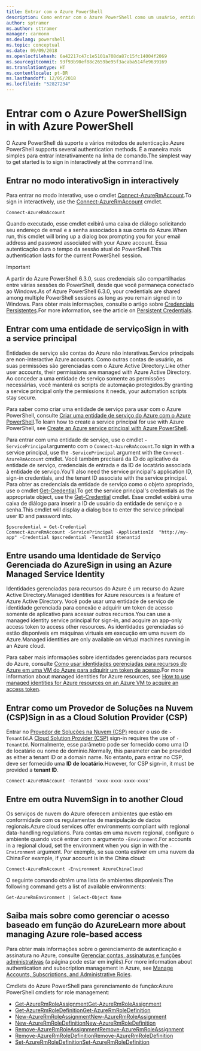 ```yaml
---
title: Entrar com o Azure PowerShell
description: Como entrar com o Azure PowerShell como um usuário, entidade de serviço, ou com identidades gerenciadas para recursos do Azure.
author: sptramer
ms.author: sttramer
manager: carmonm
ms.devlang: powershell
ms.topic: conceptual
ms.date: 09/09/2018
ms.openlocfilehash: 6a42217c47c1e5101a708da87c15fc14004f2069
ms.sourcegitcommit: 93f93b90ef88c2659be95f3acaba514fe9639169
ms.translationtype: HT
ms.contentlocale: pt-BR
ms.lasthandoff: 12/05/2018
ms.locfileid: "52827234"
---
```

# <a name="sign-in-with-azure-powershell"></a><span data-ttu-id="2ce03-103">Entrar com o Azure PowerShell</span><span class="sxs-lookup"><span data-stu-id="2ce03-103">Sign in with Azure PowerShell</span></span>

<span data-ttu-id="2ce03-104">O Azure PowerShell dá suporte a vários métodos de autenticação.</span><span class="sxs-lookup"><span data-stu-id="2ce03-104">Azure PowerShell supports several authentication methods.</span></span> <span data-ttu-id="2ce03-105">É a maneira mais simples para entrar interativamente na linha de comando.</span><span class="sxs-lookup"><span data-stu-id="2ce03-105">The simplest way to get started is to sign in interactively at the command line.</span></span>

## <a name="sign-in-interactively"></a><span data-ttu-id="2ce03-106">Entrar no modo interativo</span><span class="sxs-lookup"><span data-stu-id="2ce03-106">Sign in interactively</span></span>

<span data-ttu-id="2ce03-107">Para entrar no modo interativo, use o cmdlet [Connect-AzureRmAccount](/powershell/module/azurerm.profile/connect-azurermaccount).</span><span class="sxs-lookup"><span data-stu-id="2ce03-107">To sign in interactively, use the [Connect-AzureRmAccount](/powershell/module/azurerm.profile/connect-azurermaccount) cmdlet.</span></span>

```azurepowershell-interactive
Connect-AzureRmAccount
```

<span data-ttu-id="2ce03-108">Quando executado, esse cmdlet exibirá uma caixa de diálogo solicitando seu endereço de email e a senha associados à sua conta do Azure.</span><span class="sxs-lookup"><span data-stu-id="2ce03-108">When run, this cmdlet will bring up a dialog box prompting you for your email address and password associated with your Azure account.</span></span> <span data-ttu-id="2ce03-109">Essa autenticação dura o tempo da sessão atual do PowerShell.</span><span class="sxs-lookup"><span data-stu-id="2ce03-109">This authentication lasts for the current PowerShell session.</span></span>

> [!IMPORTANT]
> <span data-ttu-id="2ce03-110">A partir do Azure PowerShell 6.3.0, suas credenciais são compartilhadas entre várias sessões do PowerShell, desde que você permaneça conectado ao Windows.</span><span class="sxs-lookup"><span data-stu-id="2ce03-110">As of Azure PowerShell 6.3.0, your credentials are shared among multiple PowerShell sessions as long as you remain signed in to Windows.</span></span> <span data-ttu-id="2ce03-111">Para obter mais informações, consulte o artigo sobre [Credenciais Persistentes](context-persistence.md).</span><span class="sxs-lookup"><span data-stu-id="2ce03-111">For more information, see the article on [Persistent Credentials](context-persistence.md).</span></span>

## <a name="sign-in-with-a-service-principal"></a><span data-ttu-id="2ce03-112">Entrar com uma entidade de serviço</span><span class="sxs-lookup"><span data-stu-id="2ce03-112">Sign in with a service principal</span></span>

<span data-ttu-id="2ce03-113">Entidades de serviço são contas do Azure não interativas.</span><span class="sxs-lookup"><span data-stu-id="2ce03-113">Service principals are non-interactive Azure accounts.</span></span> <span data-ttu-id="2ce03-114">Como outras contas de usuário, as suas permissões são gerenciadas com o Azure Active Directory.</span><span class="sxs-lookup"><span data-stu-id="2ce03-114">Like other user accounts, their permissions are managed with Azure Active Directory.</span></span> <span data-ttu-id="2ce03-115">Ao conceder a uma entidade de serviço somente as permissões necessárias, você manterá os scripts de automação protegidos.</span><span class="sxs-lookup"><span data-stu-id="2ce03-115">By granting a service principal only the permissions it needs, your automation scripts stay secure.</span></span>

<span data-ttu-id="2ce03-116">Para saber como criar uma entidade de serviço para usar com o Azure PowerShell, consulte [Criar uma entidade de serviço do Azure com o Azure PowerShell](create-azure-service-principal-azureps.md).</span><span class="sxs-lookup"><span data-stu-id="2ce03-116">To learn how to create a service principal for use with Azure PowerShell, see [Create an Azure service principal with Azure PowerShell](create-azure-service-principal-azureps.md).</span></span>

<span data-ttu-id="2ce03-117">Para entrar com uma entidade de serviço, use o cmdlet `-ServicePrincipal`argumento com o `Connect-AzureRmAccount`.</span><span class="sxs-lookup"><span data-stu-id="2ce03-117">To sign in with a service principal, use the `-ServicePrincipal` argument with the `Connect-AzureRmAccount` cmdlet.</span></span> <span data-ttu-id="2ce03-118">Você também precisará da ID do aplicativo da entidade de serviço, credenciais de entrada e da ID de locatário associada à entidade de serviço.</span><span class="sxs-lookup"><span data-stu-id="2ce03-118">You'll also need the service principal's application ID, sign-in credentials, and the tenant ID associate with the service principal.</span></span> <span data-ttu-id="2ce03-119">Para obter as credenciais da entidade de serviço como o objeto apropriado, use o cmdlet [Get-Credential](/powershell/module/microsoft.powershell.security/get-credential).</span><span class="sxs-lookup"><span data-stu-id="2ce03-119">To get the service principal's credentials as the appropriate object, use the [Get-Credential](/powershell/module/microsoft.powershell.security/get-credential) cmdlet.</span></span> <span data-ttu-id="2ce03-120">Esse cmdlet exibirá uma caixa de diálogo para inserir a ID de usuário da entidade de serviço e a senha.</span><span class="sxs-lookup"><span data-stu-id="2ce03-120">This cmdlet will display a dialog box to enter the service principal user ID and password into.</span></span>

```azurepowershell-interactive
$pscredential = Get-Credential
Connect-AzureRmAccount -ServicePrincipal -ApplicationId  "http://my-app" -Credential $pscredential -TenantId $tenantid
```

## <a name="sign-in-using-an-azure-managed-service-identity"></a><span data-ttu-id="2ce03-121">Entre usando uma Identidade de Serviço Gerenciada do Azure</span><span class="sxs-lookup"><span data-stu-id="2ce03-121">Sign in using an Azure Managed Service Identity</span></span>

<span data-ttu-id="2ce03-122">Identidades gerenciadas para recursos do Azure é um recurso do Azure Active Directory.</span><span class="sxs-lookup"><span data-stu-id="2ce03-122">Managed identities for Azure resources is a feature of Azure Active Directory.</span></span> <span data-ttu-id="2ce03-123">Você pode usar uma entidade de serviço de identidade gerenciada para conexão e adquirir um token de acesso somente de aplicativo para acessar outros recursos.</span><span class="sxs-lookup"><span data-stu-id="2ce03-123">You can use a managed identity service principal for sign-in, and acquire an app-only access token to access other resources.</span></span> <span data-ttu-id="2ce03-124">As identidades gerenciadas só estão disponíveis em máquinas virtuais em execução em uma nuvem do Azure.</span><span class="sxs-lookup"><span data-stu-id="2ce03-124">Managed identities are only available on virtual machines running in an Azure cloud.</span></span>

<span data-ttu-id="2ce03-125">Para saber mais informações sobre identidades gerenciadas para recursos do Azure, consulte [Como usar identidades gerenciadas para recursos do Azure em uma VM do Azure para adquirir um token de acesso](/azure/active-directory/managed-identities-azure-resources/how-to-use-vm-token).</span><span class="sxs-lookup"><span data-stu-id="2ce03-125">For more information about managed identities for Azure resources, see [How to use managed identities for Azure resources on an Azure VM to acquire an access token](/azure/active-directory/managed-identities-azure-resources/how-to-use-vm-token).</span></span>

## <a name="sign-in-as-a-cloud-solution-provider-csp"></a><span data-ttu-id="2ce03-126">Entrar como um Provedor de Soluções na Nuvem (CSP)</span><span class="sxs-lookup"><span data-stu-id="2ce03-126">Sign in as a Cloud Solution Provider (CSP)</span></span>

<span data-ttu-id="2ce03-127">Entrar no [Provedor de Soluções na Nuvem (CSP)](https://azure.microsoft.com/en-us/offers/ms-azr-0145p/) requer o uso de `-TenantId`.</span><span class="sxs-lookup"><span data-stu-id="2ce03-127">A [Cloud Solution Provider (CSP)](https://azure.microsoft.com/en-us/offers/ms-azr-0145p/) sign-in requires the use of `-TenantId`.</span></span> <span data-ttu-id="2ce03-128">Normalmente, esse parâmetro pode ser fornecido como uma ID de locatário ou nome de domínio.</span><span class="sxs-lookup"><span data-stu-id="2ce03-128">Normally, this parameter can be provided as either a tenant ID or a domain name.</span></span> <span data-ttu-id="2ce03-129">No entanto, para entrar no CSP, deve ser fornecido uma **ID de locatário**.</span><span class="sxs-lookup"><span data-stu-id="2ce03-129">However, for CSP sign-in, it must be provided a **tenant ID**.</span></span>

```azurepowershell-interactive
Connect-AzureRmAccount -TenantId 'xxxx-xxxx-xxxx-xxxx'
```

## <a name="sign-in-to-another-cloud"></a><span data-ttu-id="2ce03-130">Entre em outra Nuvem</span><span class="sxs-lookup"><span data-stu-id="2ce03-130">Sign in to another Cloud</span></span>

<span data-ttu-id="2ce03-131">Os serviços de nuvem do Azure oferecem ambientes que estão em conformidade com os regulamentos de manipulação de dados regionais.</span><span class="sxs-lookup"><span data-stu-id="2ce03-131">Azure cloud services offer environments compliant with regional data-handling regulations.</span></span>
<span data-ttu-id="2ce03-132">Para contas em uma nuvem regional, configure o ambiente quando você entrar com o argumento `-Environment`.</span><span class="sxs-lookup"><span data-stu-id="2ce03-132">For accounts in a regional cloud, set the environment when you sign in with the `-Environment` argument.</span></span>
<span data-ttu-id="2ce03-133">Por exemplo, se sua conta estiver em uma nuvem da China:</span><span class="sxs-lookup"><span data-stu-id="2ce03-133">For example, if your account is in the China cloud:</span></span>

```azurepowershell-interactive
Connect-AzureRmAccount -Environment AzureChinaCloud
```

<span data-ttu-id="2ce03-134">O seguinte comando obtém uma lista de ambientes disponíveis:</span><span class="sxs-lookup"><span data-stu-id="2ce03-134">The following command gets a list of available environments:</span></span>

```azurepowershell-interactive
Get-AzureRmEnvironment | Select-Object Name
```

## <a name="learn-more-about-managing-azure-role-based-access"></a><span data-ttu-id="2ce03-135">Saiba mais sobre como gerenciar o acesso baseado em função do Azure</span><span class="sxs-lookup"><span data-stu-id="2ce03-135">Learn more about managing Azure role-based access</span></span>

<span data-ttu-id="2ce03-136">Para obter mais informações sobre o gerenciamento de autenticação e assinatura no Azure, consulte [Gerenciar contas, assinaturas e funções administrativas](/azure/active-directory/role-based-access-control-configure) (a página pode estar em inglês).</span><span class="sxs-lookup"><span data-stu-id="2ce03-136">For more information about authentication and subscription management in Azure, see [Manage Accounts, Subscriptions, and Administrative Roles](/azure/active-directory/role-based-access-control-configure).</span></span>

<span data-ttu-id="2ce03-137">Cmdlets do Azure PowerShell para gerenciamento de função:</span><span class="sxs-lookup"><span data-stu-id="2ce03-137">Azure PowerShell cmdlets for role management:</span></span>

* [<span data-ttu-id="2ce03-138">Get-AzureRmRoleAssignment</span><span class="sxs-lookup"><span data-stu-id="2ce03-138">Get-AzureRmRoleAssignment</span></span>](/powershell/module/AzureRM.Resources/Get-AzureRmRoleAssignment)
* [<span data-ttu-id="2ce03-139">Get-AzureRmRoleDefinition</span><span class="sxs-lookup"><span data-stu-id="2ce03-139">Get-AzureRmRoleDefinition</span></span>](/powershell/module/AzureRM.Resources/Get-AzureRmRoleDefinition)
* [<span data-ttu-id="2ce03-140">New-AzureRmRoleAssignment</span><span class="sxs-lookup"><span data-stu-id="2ce03-140">New-AzureRmRoleAssignment</span></span>](/powershell/module/AzureRM.Resources/New-AzureRmRoleAssignment)
* [<span data-ttu-id="2ce03-141">New-AzureRmRoleDefinition</span><span class="sxs-lookup"><span data-stu-id="2ce03-141">New-AzureRmRoleDefinition</span></span>](/powershell/module/AzureRM.Resources/New-AzureRmRoleDefinition)
* [<span data-ttu-id="2ce03-142">Remove-AzureRmRoleAssignment</span><span class="sxs-lookup"><span data-stu-id="2ce03-142">Remove-AzureRmRoleAssignment</span></span>](/powershell/module/AzureRM.Resources/Remove-AzureRmRoleAssignment)
* [<span data-ttu-id="2ce03-143">Remove-AzureRmRoleDefinition</span><span class="sxs-lookup"><span data-stu-id="2ce03-143">Remove-AzureRmRoleDefinition</span></span>](/powershell/module/AzureRM.Resources/Remove-AzureRmRoleDefinition)
* [<span data-ttu-id="2ce03-144">Set-AzureRmRoleDefinition</span><span class="sxs-lookup"><span data-stu-id="2ce03-144">Set-AzureRmRoleDefinition</span></span>](/powershell/module/AzureRM.Resources/Set-AzureRmRoleDefinition)
